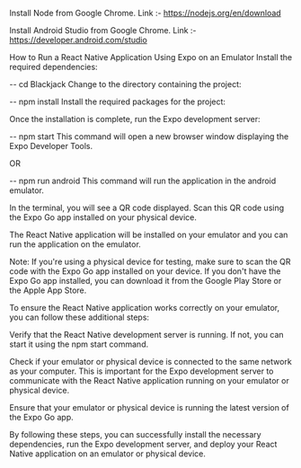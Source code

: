 Install Node from Google Chrome.
Link :- https://nodejs.org/en/download

Install Android Studio from Google Chrome.
Link :- https://developer.android.com/studio

How to Run a React Native Application Using Expo on an Emulator
Install the required dependencies:

-- cd Blackjack
Change to the directory containing the project:

-- npm install
Install the required packages for the project:

Once the installation is complete, run the Expo development server:

-- npm start
This command will open a new browser window displaying the Expo Developer Tools.

OR

-- npm run android
This command will run the application in the android emulator.

In the terminal, you will see a QR code displayed. Scan this QR code using the Expo Go app installed on your physical device.

The React Native application will be installed on your emulator and you can run the application on the emulator.

Note: If you're using a physical device for testing, make sure to scan the QR code with the Expo Go app installed on your device. If you don't have the Expo Go app installed, you can download it from the Google Play Store or the Apple App Store.

To ensure the React Native application works correctly on your emulator, you can follow these additional steps:

Verify that the React Native development server is running. If not, you can start it using the npm start command.

Check if your emulator or physical device is connected to the same network as your computer. This is important for the Expo development server to communicate with the React Native application running on your emulator or physical device.

Ensure that your emulator or physical device is running the latest version of the Expo Go app.

By following these steps, you can successfully install the necessary dependencies, run the Expo development server, and deploy your React Native application on an emulator or physical device.
